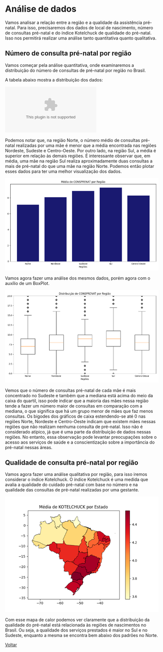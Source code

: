 # Análise de dados

Vamos analisar a relação entre a região e a qualidade da assistência pré-natal. Para isso, precisaremos dos dados de local de nascimento, número de consultas pré-natal e do índice Kotelchuck de qualidade do pré-natal. Isso nos permitirá realizar uma análise tanto quantitativa quanto qualitativa.

## Número de consulta pré-natal por região

Vamos começar pela análise quantitativa, onde examinaremos a distribuição do número de consultas de pré-natal por região no Brasil.

A tabela abaixo mostra a distribuição dos dados:

![](data_analise/average_region.CONSPRENAT.csv)

Podemos notar que, na região Norte, o número médio de consultas pré-natal realizadas por uma mãe é menor que a média encontrada nas regiões Nordeste, Sudeste e Centro-Oeste. Por outro lado, na região Sul, a média é superior em relação às demais regiões. É interessante observar que, em média, uma mãe na região Sul realiza aproximadamente duas consultas a mais de pré-natal do que uma mãe na região Norte. 
Podemos então plotar esses dados para ter uma melhor visualização dos dados.

![](data_analise/images/bar_plot_region.png)

Vamos agora fazer uma análise dos mesmos dados, porém agora com o auxílio de um BoxPlot.

![](data_analise/images/boxplot_region.png)

Vemos que o número de consultas pré-natal de cada mãe é mais concentrado no Sudeste e também que a mediana está acima do meio da caixa do quartil, isso pode indicar que a maioria das mães nessa região tende a fazer um número maior de consultas em comparação com a mediana, o que significa que há um grupo menor de mães que faz menos consultas. 
Os bigodes dos gráficos de caixa estendendo-se até 0 nas regiões Norte, Nordeste e Centro-Oeste indicam que existem mães nessas regiões que não realizam nenhuma consulta de pré-natal. Isso não é considerado atípico, já que é uma parte da distribuição de dados nessas regiões. No entanto, essa observação pode levantar preocupações sobre o acesso aos serviços de saúde e a conscientização sobre a importância do pré-natal nessas áreas.

## Qualidade de consulta pré-natal por região

Vamos agora fazer uma análise qualitativa por região, para isso iremos considerar o índice Kotelchuck. O índice Kotelchuck é uma medida que avalia a qualidade do cuidado pré-natal com base no número e na qualidade das consultas de pré-natal realizadas por uma gestante.

![](data_analise/images/heatmap.png)

Com esse mapa de calor podemos ver claramente que a distribuição da qualidade do pré-natal está relacionada às regiões de nascimentos no Brasil. Ou seja, a qualidade dos serviços prestados é maior no Sul e no Sudeste, enquanto a mesma se encontra bem abaixo dos padrões no Norte.


[Voltar](../README.md)